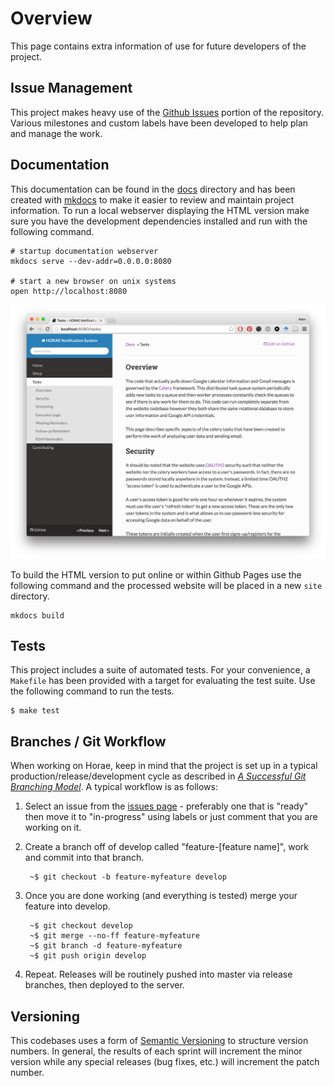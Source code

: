 # Overview

This page contains extra information of use for future developers of the project.

## Issue Management

This project makes heavy use of the [Github Issues](https://github.com/looselycoupled/anemoi/issues) portion of the repository.  Various milestones and custom labels have been developed to help plan and manage the work.

## Documentation

This documentation can be found in the [docs](https://github.com/looselycoupled/anemoi/tree/master/docs) directory and has been created with [mkdocs](http://www.mkdocs.org/) to make it easier to review and maintain project information.  To run a local webserver displaying the HTML version make sure you have the development dependencies installed and run with the following command.

    # startup documentation webserver
    mkdocs serve --dev-addr=0.0.0.0:8080

    # start a new browser on unix systems
    open http://localhost:8080

![documentation website](images/docs-screenshot.png)

To build the HTML version to put online or within Github Pages use the following command and the processed website will be placed in a new `site` directory.

    mkdocs build

## Tests

This project includes a suite of automated tests.  For your convenience, a `Makefile` has been provided with a target for evaluating the test suite.  Use the following command to run the tests.

    $ make test


## Branches / Git Workflow

When working on Horae, keep in mind that the project is set up in a typical production/release/development cycle as described in _[A Successful Git Branching Model](http://nvie.com/posts/a-successful-git-branching-model/)_. A typical workflow is as follows:

1. Select an issue from the [issues page](https://github.com/looselycoupled/anemoi/issues) - preferably one that is "ready" then move it to "in-progress" using labels or just comment that you are working on it.

2. Create a branch off of develop called "feature-[feature name]", work and commit into that branch.

        ~$ git checkout -b feature-myfeature develop

3. Once you are done working (and everything is tested) merge your feature into develop.

        ~$ git checkout develop
        ~$ git merge --no-ff feature-myfeature
        ~$ git branch -d feature-myfeature
        ~$ git push origin develop

4. Repeat. Releases will be routinely pushed into master via release branches, then deployed to the server.

## Versioning

This codebases uses a form of [Semantic Versioning](http://semver.org/) to structure version numbers.  In general, the results of each sprint will increment the minor version while any special releases (bug fixes, etc.) will increment the patch number.
